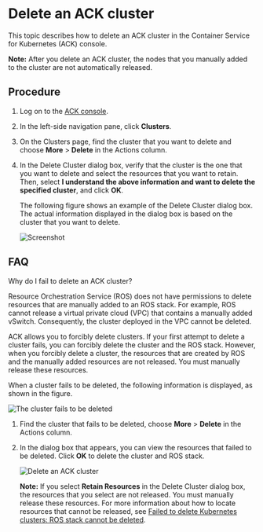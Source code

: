 # Delete an ACK cluster

This topic describes how to delete an ACK cluster in the Container Service for Kubernetes \(ACK\) console.

**Note:** After you delete an ACK cluster, the nodes that you manually added to the cluster are not automatically released.

## Procedure

1.  Log on to the [ACK console](https://cs.console.aliyun.com).

2.  In the left-side navigation pane, click **Clusters**.

3.  On the Clusters page, find the cluster that you want to delete and choose **More** \> **Delete** in the Actions column.

4.  In the Delete Cluster dialog box, verify that the cluster is the one that you want to delete and select the resources that you want to retain. Then, select **I understand the above information and want to delete the specified cluster**, and click **OK**.

    The following figure shows an example of the Delete Cluster dialog box. The actual information displayed in the dialog box is based on the cluster that you want to delete.

    ![Screenshot](https://static-aliyun-doc.oss-accelerate.aliyuncs.com/assets/img/en-US/0535359951/p51017.png)


## FAQ

Why do I fail to delete an ACK cluster?

Resource Orchestration Service \(ROS\) does not have permissions to delete resources that are manually added to an ROS stack. For example, ROS cannot release a virtual private cloud \(VPC\) that contains a manually added vSwitch. Consequently, the cluster deployed in the VPC cannot be deleted.

ACK allows you to forcibly delete clusters. If your first attempt to delete a cluster fails, you can forcibly delete the cluster and the ROS stack. However, when you forcibly delete a cluster, the resources that are created by ROS and the manually added resources are not released. You must manually release these resources.

When a cluster fails to be deleted, the following information is displayed, as shown in the figure.

![The cluster fails to be deleted](https://static-aliyun-doc.oss-accelerate.aliyuncs.com/assets/img/en-US/1535359951/p10861.png)

1.  Find the cluster that fails to be deleted, choose **More** \> **Delete** in the Actions column.
2.  In the dialog box that appears, you can view the resources that failed to be deleted. Click **OK** to delete the cluster and ROS stack.

    ![Delete an ACK cluster](https://static-aliyun-doc.oss-accelerate.aliyuncs.com/assets/img/en-US/1535359951/p10862.png)

    **Note:** If you select **Retain Resources** in the Delete Cluster dialog box, the resources that you select are not released. You must manually release these resources. For more information about how to locate resources that cannot be released, see [Failed to delete Kubernetes clusters: ROS stack cannot be deleted]().


